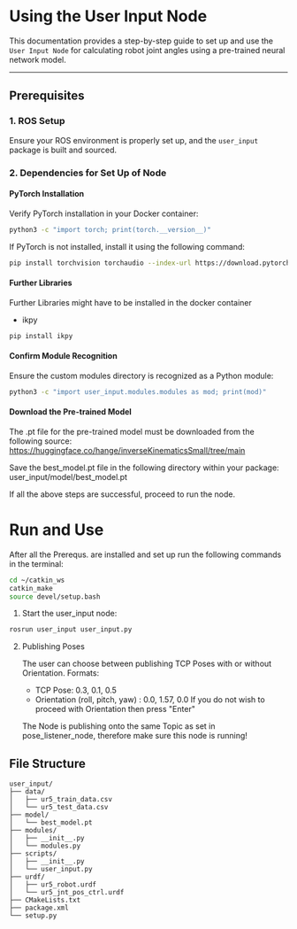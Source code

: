 # Using the User Input Node

This documentation provides a step-by-step guide to set up and use the `User Input Node` for calculating robot joint angles using a pre-trained neural network model.

---

## Prerequisites

### 1. ROS Setup
Ensure your ROS environment is properly set up, and the `user_input` package is built and sourced.

### 2. Dependencies for Set Up of Node
#### PyTorch Installation
Verify PyTorch installation in your Docker container:
```bash
python3 -c "import torch; print(torch.__version__)"
```
If PyTorch is not installed, install it using the following command:
```bash
pip install torchvision torchaudio --index-url https://download.pytorch.org/whl/cu118
```

#### Further Libraries
Further Libraries might have to be installed in the docker container
- ikpy
```bash
pip install ikpy
```

#### Confirm Module Recognition
Ensure the custom modules directory is recognized as a Python module:
```bash
python3 -c "import user_input.modules.modules as mod; print(mod)"
```

#### Download the Pre-trained Model
The .pt file for the pre-trained model must be downloaded from the following source: https://huggingface.co/hange/inverseKinematicsSmall/tree/main

Save the best_model.pt file in the following directory within your package:
user_input/model/best_model.pt

If all the above steps are successful, proceed to run the node.

# Run and Use 

After all the Prerequs. are installed and set up run the following commands in the terminal:
```bash
cd ~/catkin_ws
catkin_make
source devel/setup.bash    
```

1. Start the user_input node:

```bash
rosrun user_input user_input.py
```


2. Publishing Poses
    
   The user can choose between publishing TCP Poses with or without Orientation.
   Formats:

    - TCP Pose: 0.3, 0.1, 0.5
    - Orientation (roll, pitch, yaw) : 0.0, 1.57, 0.0 
      If you do not wish to proceed with Orientation then press "Enter" 

   The Node is publishing onto the same Topic as set in pose_listener_node, therefore make sure this node is running!


## File Structure

````
user_input/
├── data/
│   ├── ur5_train_data.csv
│   └── ur5_test_data.csv
├── model/
│   └── best_model.pt
├── modules/
│   ├── __init__.py
│   └── modules.py
├── scripts/
│   ├── __init__.py
│   └── user_input.py
├── urdf/
│   ├── ur5_robot.urdf
│   └── ur5_jnt_pos_ctrl.urdf
├── CMakeLists.txt
├── package.xml
└── setup.py

